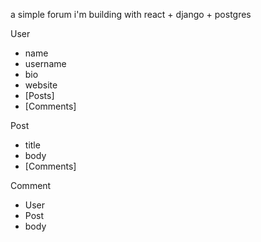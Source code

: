 
a simple forum i'm building with react + django + postgres

User
- name
- username
- bio
- website
- [Posts]
- [Comments]

Post
- title
- body
- [Comments]

Comment
- User
- Post
- body